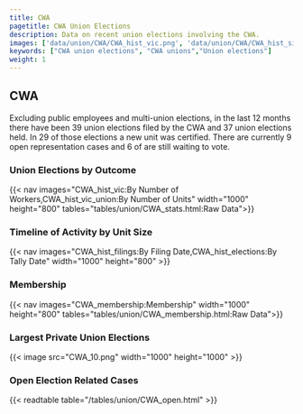 ```yaml
---
title: CWA
pagetitle: CWA Union Elections
description: Data on recent union elections involving the CWA.
images: ['data/union/CWA/CWA_hist_vic.png', 'data/union/CWA/CWA_hist_size.png', 'data/union/CWA/CWA_10.png']
keywords: ["CWA union elections", "CWA unions","Union elections"]
weight: 1
---
```

##  CWA

Excluding public employees and multi-union elections, in the last 12 months there have been 39 union elections filed by the CWA and 37 union elections held. In 29 of those elections a new unit was certified. There are currently 9 open representation cases and 6 of are still waiting to vote.

### Union Elections by Outcome
{{< nav images="CWA_hist_vic:By Number of Workers,CWA_hist_vic_union:By Number of Units" width="1000" height="800" tables="tables/union/CWA_stats.html:Raw Data">}}

### Timeline of Activity by Unit Size
{{< nav images="CWA_hist_filings:By Filing Date,CWA_hist_elections:By Tally Date" width="1000" height="800" >}}

### Membership
{{< nav images="CWA_membership:Membership" width="1000" height="800" tables="tables/union/CWA_membership.html:Raw Data">}}

### Largest Private Union Elections
{{< image src="CWA_10.png" width="1000" height="1000"  >}}

### Open Election Related Cases
{{< readtable table="/tables/union/CWA_open.html" >}}

